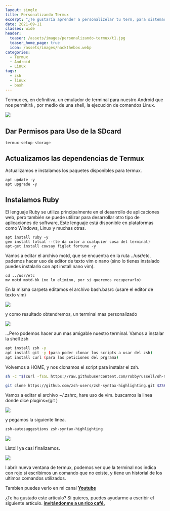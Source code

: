 ```yaml
---
layout: single
title: Personalizando Termux
excerpt: "¿Te gustaría aprender a personalizelar tu term, para sistemas operativos tipo unix?ux para un entorno mas agradable, y facil de usarlo, haremos uso la Shell Oh-My-Zsh,  cual es un potente interprete de comandos, toma asiento que te lo explico."
date: 2021-09-11
classes: wide
header:
  teaser: /assets/images/personalizando-termux/t1.jpg
  teaser_home_page: true
  icon: /assets/images/hackthebox.webp
categories:
  - Termux
  - Android
  - Linux
tags:  
  - zsh
  - linux
  - bash
---
```

Termux es, en definitiva, un emulador de terminal para nuestro Android que nos permitirá , por medio de una shell, la ejecución de comandos Linux.

![](/assets/images/personalizando-termux/t1.jpg) 

## Dar Permisos para Uso de la SDcard

```
termux-setup-storage
```

## Actualizamos las dependencias de Termux

Actualizamos e instalamos los paquetes disponibles para termux.
```
apt update -y
apt upgrade -y
```

## Instalamos Ruby

El lenguaje Ruby se utiliza principalmente en el desarrollo de aplicaciones web, pero también se puede utilizar para desarrollar otro tipo de aplicaciones de software, Este lenguaje está disponible en plataformas como Windows, Linux y muchas otras.

```
apt install ruby -y
gem install lolcat --(le da color a cualquier cosa del terminal)
apt-get install cowsay figlet fortune -y
```
Vamos a editar el archivo motd, que se encuentra en la ruta ../usr/etc, pademos hacer uso de editor de texto vim o nano (sino lo tienes instalado puedes instalarlo con apt install nano vim).

```
cd ../usr/etc
mv motd motd-bk (no lo elimino, por si queremos recuperarlo)
```

En la misma carpeta editamos el archivo bash.basrc (usare el editor de texto vim)

![](/assets/images/personalizando-termux/t2.jpg)

y como resultado obtendremos, un terminal mas personalizado

![](/assets/images/personalizando-termux/t3.jpg)

...Pero podemos hacer aun mas amigable nuestro terminal. Vamos a instalar la shell zsh

```bash
apt install zsh -y
apt install git -y (para poder clonar los scripts a usar del zsh)
apt install curl (para las peticiones del prgrama)
```

Volvemos a HOME, y nos clonamos el script para instalar el zsh.

```bash
sh -c "$(curl -fsSL https://raw.githubusercontent.com/robbyrussell/oh-my-zsh/master/tools/install.sh)"

git clone https://github.com/zsh-users/zsh-syntax-highlighting.git $ZSH_CUSTOM/plugins/zsh-syntax-highlighting
```

Vamos a editar el archivo ~/.zshrc, hare uso de vim. buscamos la linea donde dice plugins=(git )

![](/assets/images/personalizando-termux/t4.jpg)

y pegamos la siguiente linea.

```bash
zsh-autosuggestions zsh-syntax-highlighting
```
![](/assets/images/personalizando-termux/t5.jpg)

Listo!! ya casi finalizamos.

![](/assets/images/personalizando-termux/t6.jpg)

l abrir nueva ventana de termux, podemos ver que la terminal nos indica con rojo si escribimos un comando que no existe, y tiene un historial de los ultimos comandos utilizados.

Tambien puedes verlo en mi canal [__Youtube__](#)

¿Te ha gustado este artículo? Si quieres, puedes ayudarme a escribir el siguiente artículo.  [__invitándonme a un rico café.__](#)